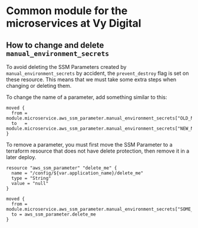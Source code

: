 # Common module for the microservices at Vy Digital

## How to change and delete `manual_environment_secrets`

To avoid deleting the SSM Parameters created by `manual_environment_secrets` by accident, the `prevent_destroy` flag is set on these resource. This means that we must take some extra steps when changing or deleting them.

To change the name of a parameter, add something similar to this:

```hcl
moved {
  from = module.microservice.aws_ssm_parameter.manual_environment_secrets["OLD_NAME"]
  to   = module.microservice.aws_ssm_parameter.manual_environment_secrets["NEW_NAME"]
}
```

To remove a parameter, you must first move the SSM Parameter to a terraform resource that does not have delete protection, then remove it in a later deploy.

```hcl
resource "aws_ssm_parameter" "delete_me" {
  name = "/config/${var.application_name}/delete_me"
  type = "String"
  value = "null"
}

moved {
  from = module.microservice.aws_ssm_parameter.manual_environment_secrets["SOME_PARAMETER"]
  to = aws_ssm_parameter.delete_me
}
```
